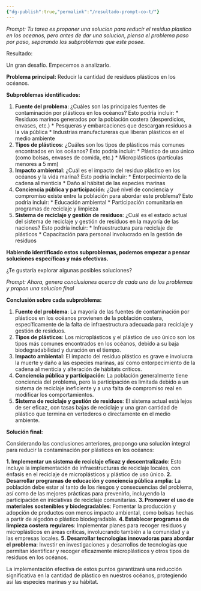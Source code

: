 ```yaml
---
{"dg-publish":true,"permalink":"/resultado-prompt-co-t/"}
---
```


*Prompt: Tu tarea es proponer una solucion para reducir el residuo plastico en los oceanos, pero antes de dar una solucion, piensa el problema paso por paso, separando los subproblemas que este posee.*

Resultado:

Un gran desafío. Empecemos a analizarlo.

**Problema principal:** Reducir la cantidad de residuos plásticos en los océanos.

**Subproblemas identificados:**

1. **Fuente del problema**: ¿Cuáles son las principales fuentes de contaminación por plásticos en los océanos? Esto podría incluir:
        * Residuos marinos generados por la población costera (desperdicios, envases, etc.)
        * Pesqueras y embarcaciones que descargan residuos a la vía pública
        * Industrias manufactureras que liberan plásticos en el medio ambiente
2. **Tipos de plásticos**: ¿Cuáles son los tipos de plásticos más comunes encontrados en los océanos? Esto podría incluir:
        * Plástico de uso único (como bolsas, envases de comida, etc.)
        * Microplásticos (partículas menores a 5 mm)
3. **Impacto ambiental**: ¿Cuál es el impacto del residuo plástico en los océanos y la vida marina? Esto podría incluir:
        * Entorpecimiento de la cadena alimenticia
        * Daño al hábitat de las especies marinas
4. **Conciencia pública y participación**: ¿Qué nivel de conciencia y compromiso existe entre la población para abordar este problema? Esto podría
incluir:
        * Educación ambiental
        * Participación comunitaria en programas de reciclaje y limpieza
5. **Sistema de reciclaje y gestión de residuos**: ¿Cuál es el estado actual del sistema de reciclaje y gestión de residuos en la mayoría de las
naciones? Esto podría incluir:
        * Infraestructura para reciclaje de plásticos
        * Capacitación para personal involucrado en la gestión de residuos

**Habiendo identificado estos subproblemas, podemos empezar a pensar soluciones específicas y más efectivas.**

¿Te gustaría explorar algunas posibles soluciones?


*Prompt:  Ahora, genera conclusiones acerca de cada uno de los problemas y propon una solucion final*


**Conclusión sobre cada subproblema:**

1. **Fuente del problema**: La mayoría de las fuentes de contaminación por plásticos en los océanos provienen de la población costera, específicamente
de la falta de infraestructura adecuada para reciclaje y gestión de residuos.
2. **Tipos de plásticos**: Los microplásticos y el plástico de uso único son los tipos más comunes encontrados en los océanos, debido a su baja
biodegradabilidad y duración en el tiempo.
3. **Impacto ambiental**: El impacto del residuo plástico es grave e involucra la muerte y daño a las especies marinas, así como entorpecimiento de la
cadena alimenticia y alteración de hábitats críticos.
4. **Conciencia pública y participación**: La población generalmente tiene conciencia del problema, pero la participación es limitada debido a un
sistema de reciclaje ineficiente y a una falta de compromiso real en modificar los comportamientos.
5. **Sistema de reciclaje y gestión de residuos**: El sistema actual está lejos de ser eficaz, con tasas bajas de reciclaje y una gran cantidad de
plástico que termina en vertederos o directamente en el medio ambiente.

**Solución final:**

Considerando las conclusiones anteriores, propongo una solución integral para reducir la contaminación por plásticos en los océanos:

**1. Implementar un sistema de reciclaje eficaz y descentralizado**: Esto incluye la implementación de infraestructuras de reciclaje locales, con
énfasis en el reciclaje de microplásticos y plástico de uso único.
**2. Desarrollar programas de educación y conciencia pública amplia**: La población debe estar al tanto de los riesgos y consecuencias del problema,
así como de las mejores prácticas para prevenirlo, incluyendo la participación en iniciativas de reciclaje comunitarias.
**3. Promover el uso de materiales sostenibles y biodegradables**: Fomentar la producción y adopción de productos con menos impacto ambiental, como
bolsas hechas a partir de algodón o plástico biodegradable.
**4. Establecer programas de limpieza costera regulares**: Implementar planes para recoger residuos y microplásticos en áreas críticas, involucrando
también a la comunidad y a las empresas locales.
**5. Desarrollar tecnologías innovadoras para abordar el problema**: Investir en investigaciones y desarrollos de tecnologías que permitan identificar
y recoger eficazmente microplásticos y otros tipos de residuos en los océanos.

La implementación efectiva de estos puntos garantizará una reducción significativa en la cantidad de plástico en nuestros océanos, protegiendo así las
especies marinas y su hábitat.

